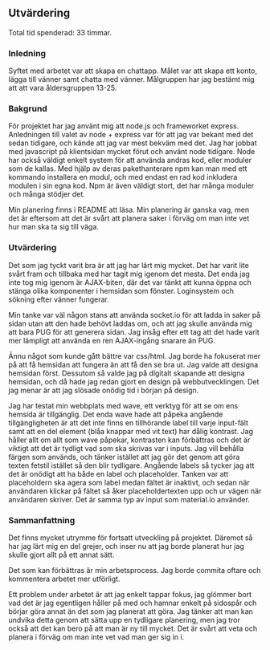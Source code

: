 ## __Utvärdering__

Total tid spenderad:
33 timmar.

### Inledning
Syftet med arbetet var att skapa en chattapp. Målet var att skapa ett konto, lägga till vänner samt chatta med vänner. Målgruppen har jag bestämt mig att att vara åldersgruppen 13-25.

### Bakgrund
För projektet har jag använt mig att node.js och frameworket express. Anledningen till valet av node + express var för att jag var bekant med det sedan tidigare, och kände att jag var mest bekväm med det. Jag har jobbat med javascript på klientsidan mycket förut och använt node tidigare. Node har också väldigt enkelt system för att använda andras kod, eller moduler som de kallas. Med hjälp av deras pakethanterare npm kan man med ett kommando installera en modul, och med endast en rad kod inkludera modulen i sin egna kod. Npm är även väldigt stort, det har många moduler och många stödjer det.

Min planering finns i README att läsa. Min planering är ganska vag, men det är eftersom att det är svårt att planera saker i förväg om man inte vet hur man ska ta sig till väga.

### Utvärdering
Det som jag tyckt varit bra är att jag har lärt mig mycket. Det har varit lite svårt fram och tillbaka med har tagit mig igenom det mesta. Det enda jag inte tog mig igenom är AJAX-biten, där det var tänkt att kunna öppna och stänga olika komponenter i hemsidan som fönster. Loginsystem och sökning efter vänner fungerar.

Min tanke var väl någon stans att använda socket.io för att ladda in saker på sidan utan att den hade behövt laddas om, och att jag skulle använda mig att bara PUG för att generera sidan. Jag insåg efter ett tag att det hade varit mer lämpligt att använda en ren AJAX-ingång snarare än PUG.

Ännu något som kunde gått bättre var css/html. Jag borde ha fokuserat mer på att få hemsidan att fungera än att få den se bra ut. Jag valde att designa hemsidan först. Dessutom så valde jag på digitalt skapande att designa hemsidan, och då hade jag redan gjort en design på webbutvecklingen. Det jag menar är att jag slösade onödig tid i början på design.

Jag har testat min webbplats med wave, ett verktyg för att se om ens hemsida är tillgänglig. Det enda wave hade att påpeka angående tillgängligheten är att det inte finns en tillhörande label till varje input-fält samt att en del element (blåa knappar med vit text) har dålig kontrast. Jag håller allt om allt som wave påpekar, kontrasten kan förbättras och det är viktigt att det är tydligt vad som ska skrivas var i inputs. Jag vill behålla färgen som används, och tänker istället att jag gör det genom att göra texten fetstil istället så den blir tydligare. Angående labels så tycker jag att det är onödigt att ha både en label och placeholder. Tanken var att placeholdern ska agera som label medan fältet är inaktivt, och sedan när användaren klickar på fältet så åker placeholdertexten upp och ur vägen när användaren skriver. Det är samma typ av input som material.io använder.

### Sammanfattning
Det finns mycket utrymme för fortsatt utveckling på projektet. Däremot så har jag lärt mig en del grejer, och inser nu att jag borde planerat hur jag skulle gjort allt på ett annat sätt.

Det som kan förbättras är min arbetsprocess. Jag borde commita oftare och kommentera arbetet mer utförligt.

Ett problem under arbetet är att jag enkelt tappar fokus, jag glömmer bort vad det är jag egentligen håller på med och hamnar enkelt på sidospår och börjar göra annat än det som jag planerat att göra. Jag tänker att man kan undvika detta genom att sätta upp en tydligare planering, men jag tror också att det kan bero på att man är ny till mycket. Det är svårt att veta och planera i förväg om man inte vet vad man ger sig in i.

